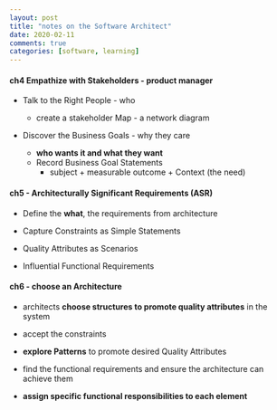 ```yaml
---
layout: post
title: "notes on the Software Architect"
date: 2020-02-11
comments: true
categories: [software, learning]
---
```



#### ch4 Empathize with Stakeholders  - product manager  

*  Talk to the Right People  - who 
   - create a stakeholder Map -  a network diagram  

*  Discover the Business Goals - why they care  
   - **who wants it and what they want**
   - Record Business Goal Statements  
     + subject + measurable outcome + Context (the need)

#### ch5 - Architecturally Significant Requirements (ASR)
*  Define the **what**, the requirements from architecture  

*  Capture Constraints as Simple Statements  
*  Quality Attributes as Scenarios
*  Influential Functional Requirements  


#### ch6 - choose an Architecture  

* architects **choose structures to promote quality attributes** in the system  

* accept the constraints  

* **explore Patterns** to promote desired Quality Attributes  

*  find the functional requirements and ensure the architecture can achieve them 
  - **assign specific functional responsibilities to each element**    